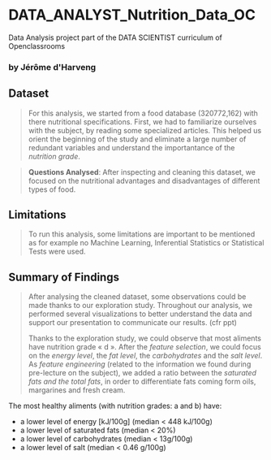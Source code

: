 # DATA_ANALYST_Nutrition_Data_OC
Data Analysis project part of the DATA SCIENTIST curriculum of Openclassrooms

### by Jérôme d'Harveng


## Dataset

> For this analysis, we started from a food database (320772,162) with there nutritional specifications.
> First, we had to familiarize ourselves with the subject, by reading some specialized articles. 
> This helped us orient the beginning of the study and eliminate a large number of redundant variables and understand
> the importantance of the _nutrition grade_.

> **Questions Analysed**: After inspecting and cleaning this dataset, we focused on the nutritional advantages and disadvantages of different types of food.

## Limitations
> To run this analysis, some limitations are important to be mentioned as for example no Machine
Learning, Inferential Statistics or Statistical Tests were used.


## Summary of Findings

> After analysing the cleaned dataset, some observations could be made thanks to our exploration study.
> Throughout our analysis, we performed several visualizations to better understand the data and support our presentation to communicate our results. (cfr ppt)
>
> Thanks to the exploration study, we could observe that most aliments have nutrition grade « d ». After the _feature
> selection_, we could focus on the _energy level_, the _fat level_, the _carbohydrates_ and the _salt level_. As _feature  engineering_ (related to the information we found during pre-lecture on the subject), we added a ratio between the _saturated fats and the total fats_, in order to differentiate fats coming form oils, margarines and fresh cream.

The most healthy aliments (with nutrition grades: a and b) have:
- a lower level of energy [kJ/100g] (median < 448 kJ/100g)
- a lower level of saturated fats (median < 20%)
- a lower level of carbohydrates (median < 13g/100g)
- a lower level of salt (median < 0.46 g/100g)
